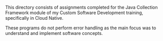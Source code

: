 This directory consists of assignments completed for the Java Collection Framework module of my Custom Software Development training, specifically in Cloud Native.

These programs do not perform error handling as the main focus was to understand and implement software concepts.
